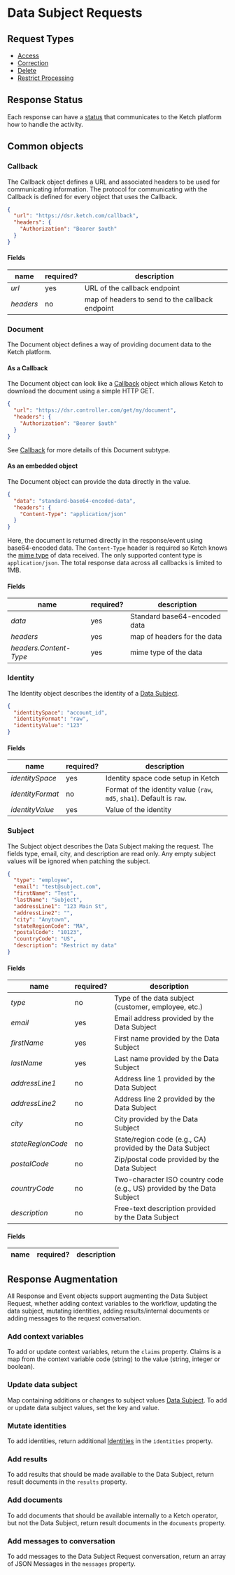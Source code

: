 # Data Subject Requests

## Request Types

* [Access](Access.md)
* [Correction](Correction.md)
* [Delete](Delete.md)
* [Restrict Processing](RestrictProcessing.md)

## Response Status

Each response can have a [status](Status.md) that communicates to the Ketch platform how to handle the activity.

## Common objects

### Callback

The Callback object defines a URL and associated headers to be used for communicating information.
The protocol for communicating with the Callback is defined for every object that uses the Callback.

```json
{
  "url": "https://dsr.ketch.com/callback",
  "headers": {
    "Authorization": "Bearer $auth"
  }
}
```

#### Fields

| name      | required? | description                                     |
|-----------|-----------|-------------------------------------------------|
| *url*     | yes       | URL of the callback endpoint                    |
| *headers* | no        | map of headers to send to the callback endpoint |

### Document

The Document object defines a way of providing document data to the Ketch platform.

#### As a Callback

The Document object can look like a [Callback](#Callback) object which allows Ketch to download
the document using a simple HTTP GET.

```json
{
  "url": "https://dsr.controller.com/get/my/document",
  "headers": {
    "Authorization": "Bearer $auth"
  }
}
```

See [Callback](#Callback) for more details of this Document subtype.

#### As an embedded object

The Document object can provide the data directly in the value.

```json
{
  "data": "standard-base64-encoded-data",
  "headers": {
    "Content-Type": "application/json"
  }
}
```

Here, the document is returned directly in the response/event using base64-encoded data. The
`Content-Type` header is required so Ketch knows the [mime type](https://developer.mozilla.org/en-US/docs/Web/HTTP/Basics_of_HTTP/MIME_types/Common_types)
of data received. The only supported content type is `application/json`. The total response data across all callbacks is
limited to 1MB.

#### Fields

| name                   | required? | description                  |
|------------------------|-----------|------------------------------|
| *data*                 | yes       | Standard base64-encoded data |
| *headers*              | yes       | map of headers for the data  |
| *headers.Content-Type* | yes       | mime type of the data        |

### Identity

The Identity object describes the identity of a [Data Subject](#Subject).

```json
{
  "identitySpace": "account_id",
  "identityFormat": "raw",
  "identityValue": "123"
}
```

#### Fields

| name             | required? | description                                                            |
|------------------|-----------|------------------------------------------------------------------------|
| *identitySpace*  | yes       | Identity space code setup in Ketch                                     |
| *identityFormat* | no        | Format of the identity value (`raw`, `md5`, `sha1`). Default is `raw`. |
| *identityValue*  | yes       | Value of the identity                                                  |

### Subject

The Subject object describes the Data Subject making the request. The fields type, email, city, and description are 
read only. Any empty subject values will be ignored when patching the subject.

```json
{
  "type": "employee",
  "email": "test@subject.com",
  "firstName": "Test",
  "lastName": "Subject",
  "addressLine1": "123 Main St",
  "addressLine2": "",
  "city": "Anytown",
  "stateRegionCode": "MA",
  "postalCode": "10123",
  "countryCode": "US",
  "description": "Restrict my data"
}
```

#### Fields

| name              | required? | description                                                            |
|-------------------|-----------|------------------------------------------------------------------------|
| *type*            | no        | Type of the data subject (customer, employee, etc.)                    |
| *email*           | yes       | Email address provided by the Data Subject                             |
| *firstName*       | yes       | First name provided by the Data Subject                                |
| *lastName*        | yes       | Last name provided by the Data Subject                                 |
| *addressLine1*    | no        | Address line 1 provided by the Data Subject                            |
| *addressLine2*    | no        | Address line 2 provided by the Data Subject                            |
| *city*            | no        | City provided by the Data Subject                                      |
| *stateRegionCode* | no        | State/region code (e.g., CA) provided by the Data Subject              |
| *postalCode*      | no        | Zip/postal code provided by the Data Subject                           |
| *countryCode*     | no        | Two-character ISO country code (e.g., US) provided by the Data Subject |
| *description*     | no        | Free-text description provided by the Data Subject                     |

#### Fields

| name              | required? | description                                                            |
|-------------------|-----------|------------------------------------------------------------------------|

## Response Augmentation

All Response and Event objects support augmenting the Data Subject Request, whether adding context variables
to the workflow, updating the data subject, mutating identities, adding results/internal documents or adding
messages to the request conversation.

### Add context variables

To add or update context variables, return the `claims` property. Claims is a map from the context variable 
code (string) to the value (string, integer or boolean).

### Update data subject

Map containing additions or changes to subject values [Data Subject](README.md#Subject). To add or update data subject
values, set the key and value.

### Mutate identities

To add identities, return additional [Identities](README.md#Identity) in the `identities` property.

### Add results

To add results that should be made available to the Data Subject, return result documents in the `results` property.

### Add documents

To add documents that should be available internally to a Ketch operator, but not the Data Subject, return result documents
in the `documents` property.

### Add messages to conversation

To add messages to the Data Subject Request conversation, return an array of JSON Messages in the `messages` property.
